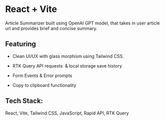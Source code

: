 # React + Vite

Article Summarizer built using OpenAI GPT model, that takes in user article url and provides brief and concise summary. ​

## Featuring

- Clean UI/UX with glass morphism using Tailwind CSS. 

- RTK Query API requests  & local storage save history

- Form Events & Error prompts

- Copy to clipboard functionality

## Tech Stack: 

React, Vite, Tailwind CSS, JavaScript, Rapid API, RTK Query
